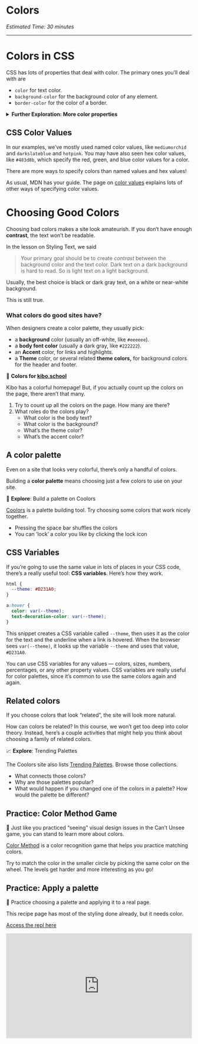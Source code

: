 # Colors

*Estimated Time: 30 minutes*

---

# Colors in CSS

CSS has lots of properties that deal with color. The primary ones you’ll deal with are 

- `color` for text color.
- `background-color` for the background color of any element.
- `border-color` for the color of a border.

<details>
<summary><strong>Further Exploration: More color properties</strong></summary>

There are tons more CSS properties that use colors. Try searching MDN for any of these that interest you:

- `box-shadow`
- `outline-color`
- `text-decoration-color`
- `text-emphasis-color`
- `text-shadow`
- `caret-color`
- `column-rule-color`

</details>

## CSS Color Values

In our examples, we’ve mostly used named color values, like `mediumorchid` and `darkslateblue` and `hotpink`. You may have also seen hex color values, like `#483d8b`, which specify the red, green, and blue color values for a color.

There are more ways to specify colors than named values and hex values!

As usual, MDN has your guide. The page on [color values](https://developer.mozilla.org/en-US/docs/Web/CSS/color_value) explains lots of other ways of specifying color values. 

# Choosing Good Colors

Choosing bad colors makes a site look amateurish. If you don’t have enough **contrast**, the text won’t be readable.

In the lesson on Styling Text, we said

> Your primary goal should be to create *contrast* between the background color and the text color. Dark text on a dark background is hard to read. So is light text on a light background.

Usually, the best choice is black or dark gray text, on a white or near-white background.
> 

This is still true.

### What colors do good sites have?

When designers create a color palette, they usually pick:

- a **background** color (usually an off-white, like `#eeeeee`).
- a **body font color** (usually a dark gray, like `#222222`).
- an **Accent** color, for links and highlights.
- a **Theme** color, or several related **theme colors,** for background colors for the header and footer.

<aside>

🎨 **Colors for [kibo.school](https://kibo.school)**

Kibo has a colorful homepage! But, if you actually count up the colors on the page, there aren’t that many. 

1. Try to count up all the colors on the page. How many are there?
2. What roles do the colors play? 
    - What color is the body text?
    - What color is the background?
    - What’s the theme color?
    - What’s the accent color?

</aside>

## A color palette

Even on a site that looks very colorful, there’s only a handful of colors.

Building a **color palette** means choosing just a few colors to use on your site.

<aside>

🎨 **Explore**: Build a palette on Coolors

[Coolors](https://coolors.co/generate) is a palette building tool. Try choosing some colors that work nicely together.

- Pressing the space bar shuffles the colors
- You can ‘lock’ a color you like by clicking the lock icon
</aside>

## CSS Variables

If you’re going to use the same value in lots of places in your CSS code, there’s a really useful tool: **CSS variables**. Here’s how they work.

```css
html {
  --theme: #D231A0;
}

a:hover {
  color: var(--theme);
  text-decoration-color: var(--theme);
}
```

This snippet creates a CSS variable called `--theme`, then uses it as the color for the text and the underline when a link is hovered. When the browser sees `var(--theme)`, it looks up the variable `--theme` and uses that value, `#D231A0`.

You can use CSS variables for any values — colors, sizes, numbers, percentages, or any other property values. CSS variables are really useful for color palettes, since it’s common to use the same colors again and again.

## Related colors

If you choose colors that look “related”, the site will look more natural.

How can colors be related? In this course, we won’t get too deep into color theory. Instead, here’s a couple activities that might help you think about choosing a family of related colors.

<aside>


📈 **Explore**: Trending Palettes

The Coolors site also lists [Trending Palettes](https://coolors.co/palettes/trending). Browse those collections.

- What connects those colors?
- Why are those palettes popular?
- What would happen if you changed one of the colors in a palette? How would the palette be different?
</aside>

## Practice: Color Method Game

<aside>


👀 Just like you practiced “seeing” visual design issues in the Can’t Unsee game, you can stand to learn more about colors.

[Color Method](https://color.method.ac/) is a color recognition game that helps you practice matching colors.

Try to match the color in the smaller circle by picking the same color on the wheel. The levels get harder and more interesting as you go!

</aside>

## Practice: Apply a palette

<aside>

🍲 Practice choosing a palette and applying it to a real page.

This recipe page has most of the styling done already, but it needs color.

[Access the repl here](https://replit.com/team/web-foundations-july-2022/Apply-a-Palette)

</aside>

<div style="position: relative; padding-bottom: 56.25%; height: 0;"><iframe src="https://replit.com/team/web-foundations-july-2022/Apply-a-Palette" frameborder="0" webkitallowfullscreen mozallowfullscreen allowfullscreen style="position: absolute; top: 0; left: 0; width: 100%; height: 100%;"></iframe></div>